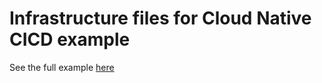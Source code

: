 # Infrastructure files for Cloud Native CICD example
See the full example [here](https://github.com/csantanapr/tutorial-tekton-argocd-pipeline)

